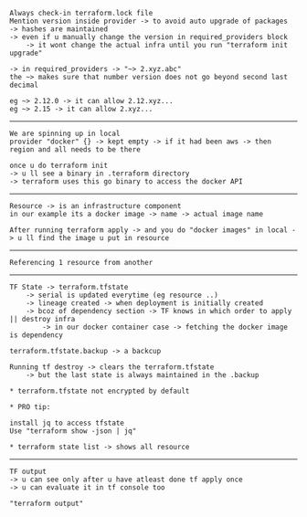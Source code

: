 
    Always check-in terraform.lock file
    Mention version inside provider -> to avoid auto upgrade of packages 
    -> hashes are maintained
    -> even if u manually change the version in required_providers block 
        -> it wont change the actual infra until you run "terraform init upgrade"

    -> in required_providers -> "~> 2.xyz.abc"
    the ~> makes sure that number version does not go beyond second last decimal

    eg ~> 2.12.0 -> it can allow 2.12.xyz...
    eg ~> 2.15 -> it can allow 2.xyz...
-------------    
    We are spinning up in local
    provider "docker" {} -> kept empty -> if it had been aws -> then region and all needs to be there
    
    once u do terraform init 
    -> u ll see a binary in .terraform directory 
    -> terraform uses this go binary to access the docker API
-------------

    Resource -> is an infrastructure component
    in our example its a docker image -> name -> actual image name
    
    After running terraform apply -> and you do "docker images" in local -> u ll find the image u put in resource

-------------

    Referencing 1 resource from another

-------------
    TF State -> terraform.tfstate 
        -> serial is updated everytime (eg resource ..) 
        -> lineage created -> when deployment is initially created 
        -> bcoz of dependency section -> TF knows in which order to apply || destroy infra
            -> in our docker container case -> fetching the docker image is dependency
    
    terraform.tfstate.backup -> a backcup

    Running tf destroy -> clears the terraform.tfstate 
        -> but the last state is always maintained in the .backup
    
    * terraform.tfstate not encrypted by default
    
    * PRO tip:
 
    install jq to access tfstate
    Use "terraform show -json | jq"

    * terraform state list -> shows all resource
-------------    
    
    TF output 
    -> u can see only after u have atleast done tf apply once
    -> u can evaluate it in tf console too

    "terraform output"
    